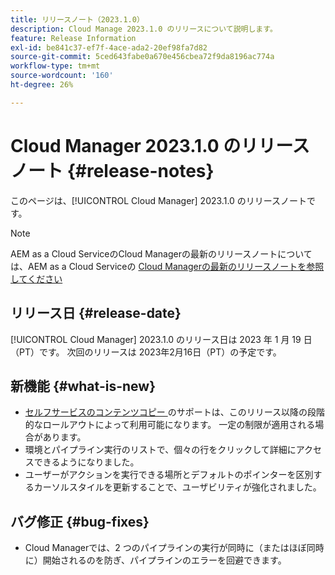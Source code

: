 ```yaml
---
title: リリースノート（2023.1.0）
description: Cloud Manage 2023.1.0 のリリースについて説明します。
feature: Release Information
exl-id: be841c37-ef7f-4ace-ada2-20ef98fa7d82
source-git-commit: 5ced643fabe0a670e456cbea72f9da8196ac774a
workflow-type: tm+mt
source-wordcount: '160'
ht-degree: 26%

---
```


# Cloud Manager 2023.1.0 のリリースノート {#release-notes}

このページは、[!UICONTROL Cloud Manager] 2023.1.0 のリリースノートです。

>[!NOTE]
>
>AEM as a Cloud ServiceのCloud Managerの最新のリリースノートについては、AEM as a Cloud Serviceの [Cloud Managerの最新のリリースノートを参照してください ](https://experienceleague.adobe.com/en/docs/experience-manager-cloud-service/content/release-notes/cloud-manager/current)

## リリース日 {#release-date}

[!UICONTROL Cloud Manager] 2023.1.0 のリリース日は 2023 年 1 月 19 日（PT）です。 次回のリリースは 2023年2月16日（PT）の予定です。

## 新機能 {#what-is-new}

* [ セルフサービスのコンテンツコピー ](/help/using/content-copy.md) のサポートは、このリリース以降の段階的なロールアウトによって利用可能になります。 一定の制限が適用される場合があります。
* 環境とパイプライン実行のリストで、個々の行をクリックして詳細にアクセスできるようになりました。
* ユーザーがアクションを実行できる場所とデフォルトのポインターを区別するカーソルスタイルを更新することで、ユーザビリティが強化されました。

## バグ修正 {#bug-fixes}

* Cloud Managerでは、2 つのパイプラインの実行が同時に（またはほぼ同時に）開始されるのを防ぎ、パイプラインのエラーを回避できます。
